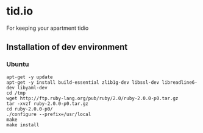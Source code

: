 # tid.io

For keeping your apartment tidio


## Installation of dev environment

### Ubuntu

```
apt-get -y update
apt-get -y install build-essential zlib1g-dev libssl-dev libreadline6-dev libyaml-dev
cd /tmp
wget http://ftp.ruby-lang.org/pub/ruby/2.0/ruby-2.0.0-p0.tar.gz
tar -xvzf ruby-2.0.0-p0.tar.gz
cd ruby-2.0.0-p0/
./configure --prefix=/usr/local
make
make install
```
